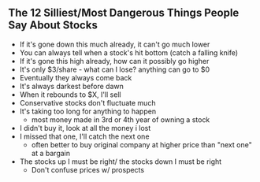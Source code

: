 ## The 12 Silliest/Most Dangerous Things People Say About Stocks

- If it's gone down this much already, it can't go much lower
- You can always tell when a stock's hit bottom (catch a falling knife)
- If it's gone this high already, how can it possibly go higher
- It's only $3/share - what can I lose? anything can go to $0
- Eventually they always come back
- It's always darkest before dawn
- When it rebounds to $X, I'll sell
- Conservative stocks don't fluctuate much
- It's taking too long for anything to happen
    - most money made in 3rd or 4th year of owning a stock
- I didn't buy it, look at all the money i lost
- I missed that one, I'll catch the next one
    - often better to buy original company at higher price than "next one" at a bargain
- The stocks up I must be right/ the stocks down I must be right
    - Don't confuse prices w/ prospects
